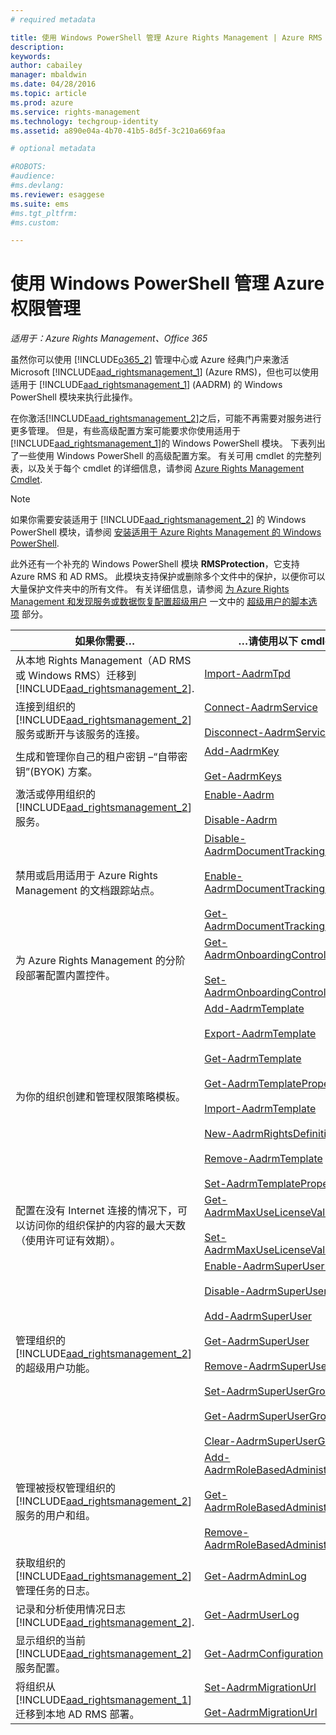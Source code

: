 ```yaml
---
# required metadata

title: 使用 Windows PowerShell 管理 Azure Rights Management | Azure RMS
description:
keywords:
author: cabailey
manager: mbaldwin
ms.date: 04/28/2016
ms.topic: article
ms.prod: azure
ms.service: rights-management
ms.technology: techgroup-identity
ms.assetid: a890e04a-4b70-41b5-8d5f-3c210a669faa

# optional metadata

#ROBOTS:
#audience:
#ms.devlang:
ms.reviewer: esaggese
ms.suite: ems
#ms.tgt_pltfrm:
#ms.custom:

---
```


# 使用 Windows PowerShell 管理 Azure 权限管理

*适用于：Azure Rights Management、Office 365*

虽然你可以使用 [!INCLUDE[o365_2](../includes/o365_2_md.md)] 管理中心或 Azure 经典门户来激活 Microsoft [!INCLUDE[aad_rightsmanagement_1](../includes/aad_rightsmanagement_1_md.md)] (Azure RMS)，但也可以使用适用于 [!INCLUDE[aad_rightsmanagement_1](../includes/aad_rightsmanagement_1_md.md)] (AADRM) 的 Windows PowerShell 模块来执行此操作。

在你激活[!INCLUDE[aad_rightsmanagement_2](../includes/aad_rightsmanagement_2_md.md)]之后，可能不再需要对服务进行更多管理。 但是，有些高级配置方案可能要求你使用适用于 [!INCLUDE[aad_rightsmanagement_1](../includes/aad_rightsmanagement_1_md.md)]的 Windows PowerShell 模块。 下表列出了一些使用 Windows PowerShell 的高级配置方案。 有关可用 cmdlet 的完整列表，以及关于每个 cmdlet 的详细信息，请参阅 [Azure Rights Management Cmdlet](http://msdn.microsoft.com/library/azure/dn629398.aspx).

> [!NOTE]
> 如果你需要安装适用于 [!INCLUDE[aad_rightsmanagement_2](../includes/aad_rightsmanagement_2_md.md)] 的 Windows PowerShell 模块，请参阅 [安装适用于 Azure Rights Management 的 Windows PowerShell](install-powershell.md).

此外还有一个补充的 Windows PowerShell 模块 **RMSProtection**，它支持 Azure RMS 和 AD RMS。 此模块支持保护或删除多个文件中的保护，以便你可以大量保护文件夹中的所有文件。 有关详细信息，请参阅 [为 Azure Rights Management 和发现服务或数据恢复配置超级用户](configure-super-users.md) 一文中的 [超级用户的脚本选项](configure-super-users.md#scripting-options-for-super-users) 部分。

|如果你需要…|…请使用以下 cmdlet|
|-------------------|------------------------------|
|从本地 Rights Management（AD RMS 或 Windows RMS）迁移到 [!INCLUDE[aad_rightsmanagement_2](../includes/aad_rightsmanagement_2_md.md)].|[Import-AadrmTpd](http://msdn.microsoft.com/library/azure/dn857523.aspx)|
|连接到组织的[!INCLUDE[aad_rightsmanagement_2](../includes/aad_rightsmanagement_2_md.md)]服务或断开与该服务的连接。|[Connect-AadrmService](http://msdn.microsoft.com/library/azure/dn629415.aspx)<br /><br />[Disconnect-AadrmService](http://msdn.microsoft.com/library/azure/dn629416.aspx)|
|生成和管理你自己的租户密钥 –“自带密钥”(BYOK) 方案。|[Add-AadrmKey](http://msdn.microsoft.com/library/azure/dn629418.aspx)<br /><br />[Get-AadrmKeys](http://msdn.microsoft.com/library/azure/dn629420.aspx)|
|激活或停用组织的[!INCLUDE[aad_rightsmanagement_2](../includes/aad_rightsmanagement_2_md.md)]服务。|[Enable-Aadrm](http://msdn.microsoft.com/library/azure/dn629412.aspx)<br /><br />[Disable-Aadrm](http://msdn.microsoft.com/library/azure/dn629422.aspx)|
|禁用或启用适用于 Azure Rights Management 的文档跟踪站点。|[Disable-AadrmDocumentTrackingFeature](https://msdn.microsoft.com/library/azure/mt548471.aspx)<br /><br />[Enable-AadrmDocumentTrackingFeature](https://msdn.microsoft.com/library/azure/mt548469.aspx)<br /><br />[Get-AadrmDocumentTrackingFeature](https://msdn.microsoft.com/library/azure/mt548470.aspx)|
|为 Azure Rights Management 的分阶段部署配置内置控件。|[Get-AadrmOnboardingControlPolicy](http://msdn.microsoft.com/library/azure/dn857522.aspx)<br /><br />[Set-AadrmOnboardingControlPolicy](http://msdn.microsoft.com/library/azure/dn857521.aspx)|
|为你的组织创建和管理权限策略模板。|[Add-AadrmTemplate](http://msdn.microsoft.com/library/azure/dn727075.aspx)<br /><br />[Export-AadrmTemplate](http://msdn.microsoft.com/library/azure/dn727078.aspx)<br /><br />[Get-AadrmTemplate](http://msdn.microsoft.com/library/azure/dn727079.aspx)<br /><br />[Get-AadrmTemplateProperty](http://msdn.microsoft.com/library/azure/dn727081.aspx)<br /><br />[Import-AadrmTemplate](http://msdn.microsoft.com/library/azure/dn727077.aspx)<br /><br />[New-AadrmRightsDefinition](http://msdn.microsoft.com/library/azure/dn727080.aspx)<br /><br />[Remove-AadrmTemplate](http://msdn.microsoft.com/library/azure/dn727082.aspx)<br /><br />[Set-AadrmTemplateProperty](http://msdn.microsoft.com/library/azure/dn727076.aspx)|
|配置在没有 Internet 连接的情况下，可以访问你的组织保护的内容的最大天数（使用许可证有效期）。|[Get-AadrmMaxUseLicenseValidityTime](https://msdn.microsoft.com/library/azure/dn932062.aspx)<br /><br />[Set-AadrmMaxUseLicenseValidityTime](https://msdn.microsoft.com/library/azure/dn932063.aspx)|
|管理组织的[!INCLUDE[aad_rightsmanagement_2](../includes/aad_rightsmanagement_2_md.md)]的超级用户功能。|[Enable-AadrmSuperUserFeature](https://msdn.microsoft.com/library/azure/dn629400.aspx)<br /><br />[Disable-AadrmSuperUserFeature](https://msdn.microsoft.com/library/azure/dn629428.aspx)<br /><br />[Add-AadrmSuperUser](http://msdn.microsoft.com/library/azure/dn629411.aspx)<br /><br />[Get-AadrmSuperUser](https://msdn.microsoft.com/library/azure/dn629408.aspx)<br /><br />[Remove-AadrmSuperUser](https://msdn.microsoft.com/library/azure/dn629405.aspx)<br /><br />[Set-AadrmSuperUserGroup](https://msdn.microsoft.com/library/azure/mt653943.aspx)<br /><br />[Get-AadrmSuperUserGroup](https://msdn.microsoft.com/library/azure/mt653942.aspx)<br /><br />[Clear-AadrmSuperUserGroup](https://msdn.microsoft.com/library/azure/mt653944.aspx)|
|管理被授权管理组织的[!INCLUDE[aad_rightsmanagement_2](../includes/aad_rightsmanagement_2_md.md)]服务的用户和组。|[Add-AadrmRoleBasedAdministrator](http://msdn.microsoft.com/library/azure/dn629417.aspx)<br /><br />[Get-AadrmRoleBasedAdministrator](https://msdn.microsoft.com/library/azure/dn629407.aspx)<br /><br />[Remove-AadrmRoleBasedAdministrator](https://msdn.microsoft.com/library/azure/dn629424.aspx)|
|获取组织的[!INCLUDE[aad_rightsmanagement_2](../includes/aad_rightsmanagement_2_md.md)]管理任务的日志。|[Get-AadrmAdminLog](https://msdn.microsoft.com/library/azure/dn629430.aspx)|
|记录和分析使用情况日志 [!INCLUDE[aad_rightsmanagement_2](../includes/aad_rightsmanagement_2_md.md)].|[Get-AadrmUserLog](https://msdn.microsoft.com/library/azure/mt653941.aspx)|
|显示组织的当前[!INCLUDE[aad_rightsmanagement_2](../includes/aad_rightsmanagement_2_md.md)]服务配置。|[Get-AadrmConfiguration](http://msdn.microsoft.com/library/azure/dn629410.aspx)|
|将组织从 [!INCLUDE[aad_rightsmanagement_1](../includes/aad_rightsmanagement_1_md.md)]迁移到本地 AD RMS 部署。|[Set-AadrmMigrationUrl](https://msdn.microsoft.com/library/azure/dn629429.aspx)<br /><br />[Get-AadrmMigrationUrl](http://msdn.microsoft.com/library/azure/dn629403.aspx)|





<!--HONumber=Apr16_HO4-->


